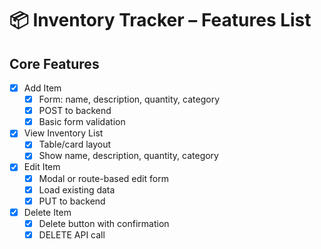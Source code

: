 # 📦 Inventory Tracker – Features List

## Core Features
- [X] Add Item
  - [X] Form: name, description, quantity, category
  - [X] POST to backend
  - [X] Basic form validation

- [X] View Inventory List
  - [X] Table/card layout
  - [X] Show name, description, quantity, category

- [X] Edit Item
  - [X] Modal or route-based edit form
  - [X] Load existing data
  - [X] PUT to backend

- [X] Delete Item
  - [X] Delete button with confirmation
  - [X] DELETE API call
